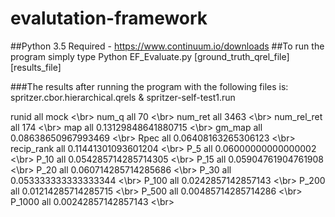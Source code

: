 # evalutation-framework

##Python 3.5 Required - https://www.continuum.io/downloads
##To run the program simply type Python EF_Evaluate.py [ground_truth_qrel_file] [results_file]


###The results after running the program with the following files is: spritzer.cbor.hierarchical.qrels & spritzer-self-test1.run

runid	 all 	mock <\br>
num_q	 all 	70 <\br>
num_ret	 all 	3463 <\br>
num_rel_ret	 all 	174 <\br>
map	 all 	0.13129848641880715 <\br>
gm_map	 all 	0.08638650967993469 <\br>
Rpec	 all 	0.06408163265306123 <\br>
recip_rank	 all 	0.11441301093601204 <\br>
P_5	 all 	0.06000000000000002 <\br>
P_10	 all 	0.054285714285714305 <\br>
P_15	 all 	0.05904761904761908 <\br>
P_20	 all 	0.060714285714285686 <\br>
P_30	 all 	0.053333333333333344 <\br>
P_100	 all 	0.0242857142857143 <\br>
P_200	 all 	0.01214285714285715 <\br>
P_500	 all 	0.00485714285714286 <\br>
P_1000	 all 	0.00242857142857143 <\br>
